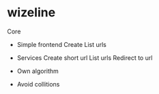 # wizeline

Core
- Simple frontend
	Create
	List urls

- Services
	Create short url
	List urls
	Redirect to url

- Own algorithm

- Avoid collitions
